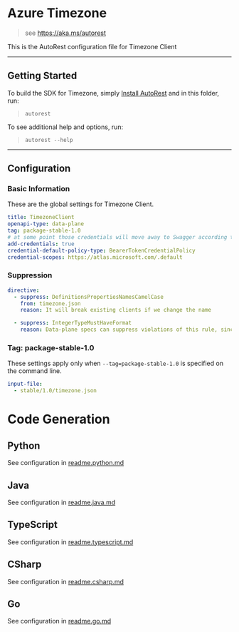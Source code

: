 # Azure Timezone

> see https://aka.ms/autorest

This is the AutoRest configuration file for Timezone Client

---

## Getting Started

To build the SDK for Timezone, simply [Install AutoRest](https://aka.ms/autorest/install) and in this folder, run:

> `autorest`

To see additional help and options, run:

> `autorest --help`

---

## Configuration

### Basic Information

These are the global settings for Timezone Client.

``` yaml
title: TimezoneClient
openapi-type: data-plane
tag: package-stable-1.0
# at some point those credentials will move away to Swagger according to [this](https://github.com/Azure/autorest/issues/3718)
add-credentials: true
credential-default-policy-type: BearerTokenCredentialPolicy
credential-scopes: https://atlas.microsoft.com/.default
```

### Suppression

``` yaml
directive:
  - suppress: DefinitionsPropertiesNamesCamelCase
    from: timezone.json
    reason: It will break existing clients if we change the name

  - suppress: IntegerTypeMustHaveFormat
    reason: Data-plane specs can suppress violations of this rule, since it only exists for the benefit of SDKs generated from swagger, and data-plane SDKs are generated directly from TypeSpec (https://github.com/Azure/azure-rest-api-specs/wiki/Swagger-LintDiff#integertypemusthaveformat).
```

### Tag: package-stable-1.0

These settings apply only when `--tag=package-stable-1.0` is specified on the command line.

``` yaml $(tag) == 'package-stable-1.0'
input-file:
  - stable/1.0/timezone.json
```

# Code Generation

## Python

See configuration in [readme.python.md](./readme.python.md)

## Java

See configuration in [readme.java.md](./readme.java.md)

## TypeScript

See configuration in [readme.typescript.md](./readme.typescript.md)

## CSharp

See configuration in [readme.csharp.md](./readme.csharp.md)

## Go

See configuration in [readme.go.md](./readme.go.md)
